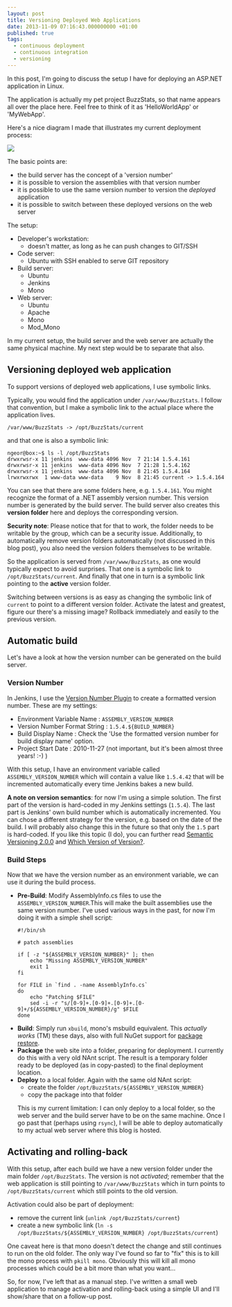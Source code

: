 ```yaml
---
layout: post
title: Versioning Deployed Web Applications
date: 2013-11-09 07:16:43.000000000 +01:00
published: true
tags:
  - continuous deployment
  - continuous integration
  - versioning
---
```


In this post, I'm going to discuss the setup I have for deploying an ASP.NET
application in Linux.

The application is actually my pet project BuzzStats, so that name appears all
over the place here. Feel free to think of it as 'HelloWorldApp' or 'MyWebApp'.

Here's a nice diagram I made that illustrates my current deployment process:

<img src="{% link /assets/2013/drawing.png %}" />

The basic points are:

<ul>
<li>the build server has the concept of a 'version number'</li>
<li>it is possible to version the assemblies with that version number</li>
<li>it is possible to use the same version number to version the <em>deployed</em> application</li>
<li>it is possible to switch between these deployed versions on the web server</li>
</ul>

The setup:

<ul>
<li>Developer's workstation:
<ul>
<li>doesn't matter, as long as he can push changes to GIT/SSH</li>
</ul>
</li>
<li>Code server:
<ul>
<li>Ubuntu with SSH enabled to serve GIT repository</li>
</ul>
</li>
<li>Build server:
<ul>
<li>Ubuntu</li>
<li>Jenkins</li>
<li>Mono</li>
</ul>
</li>
<li>Web server:
<ul>
<li>Ubuntu</li>
<li>Apache</li>
<li>Mono</li>
<li>Mod_Mono</li>
</ul>
</li>
</ul>

In my current setup, the build server and the web server are actually the same
physical machine. My next step would be to separate that also.

<h2>Versioning deployed web application</h2>

To support versions of deployed web applications, I use symbolic links.

Typically, you would find the application under <code>/var/www/BuzzStats</code>.
I follow that convention, but I make a symbolic link to the actual place where
the application lives.

```
/var/www/BuzzStats -> /opt/BuzzStats/current
```

and that one is also a symbolic link:

```
ngeor@box:~$ ls -l /opt/BuzzStats
drwxrwsr-x 11 jenkins  www-data 4096 Nov  7 21:14 1.5.4.161
drwxrwsr-x 11 jenkins  www-data 4096 Nov  7 21:28 1.5.4.162
drwxrwsr-x 11 jenkins  www-data 4096 Nov  8 21:45 1.5.4.164
lrwxrwxrwx  1 www-data www-data    9 Nov  8 21:45 current -> 1.5.4.164
```

You can see that there are some folders here, e.g. <code>1.5.4.161</code>. You
might recognize the format of a .NET assembly version number. This version
number is generated by the build server. The build server also creates this
<strong>version folder</strong> here and deploys the corresponding version.

<strong>Security note</strong>: Please notice that for that to work, the folder
needs to be writable by the group, which can be a security issue. Additionally,
to automatically remove version folders automatically (not discussed in this
blog post), you also need the version folders themselves to be writable.

So the application is served from <code>/var/www/BuzzStats</code>, as one would
typically expect to avoid surprises. That one is a symbolic link to
<code>/opt/BuzzStats/current</code>. And finally that one in turn is a symbolic
link pointing to the <strong>active</strong> version folder.

Switching between versions is as easy as changing the symbolic link of
<code>current</code> to point to a different version folder. Activate the latest
and greatest, figure our there's a missing image? Rollback immediately and
easily to the previous version.

<h2>Automatic build</h2>

Let's have a look at how the version number can be generated on the build
server.

<h3>Version Number</h3>

In Jenkins, I use the
<a href="http://wiki.hudson-ci.org/display/HUDSON/Version+Number+Plugin">Version
Number Plugin</a> to create a formatted version number. These are my settings:

<ul>
<li>Environment Variable Name : <code>ASSEMBLY_VERSION_NUMBER</code></li>
<li>Version Number Format String : <code>1.5.4.${BUILD_NUMBER}</code></li>
<li>Build Display Name : Check the 'Use the formatted version number for build display name' option.</li>
<li>Project Start Date : 2010-11-27 (not important, but it's been almost three years! :-) )</li>
</ul>

With this setup, I have an environment variable called
<code>ASSEMBLY_VERSION_NUMBER</code> which will contain a value like
<code>1.5.4.42</code> that will be incremented automatically every time Jenkins
bakes a new build.

<strong>A note on version semantics</strong>: for now I'm using a simple
solution. The first part of the version is hard-coded in my Jenkins settings
(<code>1.5.4</code>). The last part is Jenkins' own build number which is
automatically incremented. You can chose a different strategy for the version,
e.g. based on the date of the build. I will probably also change this in the
future so that only the <code>1.5</code> part is hard-coded. If you like this
topic (I do), you can further read <a href="http://semver.org/">Semantic
Versioning 2.0.0</a> and
<a href="http://haacked.com/archive/2006/09/27/Which_Version_of_Version.aspx">Which
Version of Version?</a>.

<h3>Build Steps</h3>

Now that we have the version number as an environment variable, we can use it
during the build process.

<ul>
<li><strong>Pre-Build</strong>: Modify AssemblyInfo.cs files to use the <code>ASSEMBLY_VERSION_NUMBER</code>.This will make the built assemblies use the same version number. I've used various ways in the past, for now I'm doing it with a simple shell script:

```
#!/bin/sh

# patch assemblies

if [ -z "${ASSEMBLY_VERSION_NUMBER}" ]; then
    echo "Missing ASSEMBLY_VERSION_NUMBER"
    exit 1
fi

for FILE in `find . -name AssemblyInfo.cs`
do
    echo "Patching $FILE"
    sed -i -r "s/[0-9]+.[0-9]+.[0-9]+.[0-9]+/${ASSEMBLY_VERSION_NUMBER}/g" $FILE
done
```

</li>
<li><strong>Build</strong>: Simply run <code>xbuild</code>, mono's msbuild equivalent. This <em>actually works</em> (TM) these days, also with full NuGet support for <a href="http://docs.nuget.org/docs/reference/package-restore">package restore</a>.</li>
<li><strong>Package</strong> the web site into a folder, preparing for deployment. I currently do this with a very old NAnt script. The result is a temporary folder ready to be deployed (as in copy-pasted) to the final deployment location.</li>
<li><strong>Deploy</strong> to a local folder. Again with the same old NAnt script:
<ul>
<li>create the folder <code>/opt/BuzzStats/${ASSEMBLY_VERSION_NUMBER}</code></li>
<li>copy the package into that folder</li>
</ul>

This is my current limitation: I can only deploy to a local folder, so the web
server and the build server have to be on the same machine. Once I go past that
(perhaps using <code>rsync</code>), I will be able to deploy automatically to my
actual web server where this blog is hosted.</li>

</ul>
<h2>Activating and rolling-back</h2>

With this setup, after each build we have a new version folder under the main
folder <code>/opt/BuzzStats</code>. The version is not <em>activated</em>;
remember that the web application is still pointing to
<code>/var/www/BuzzStats</code> which in turn points to
<code>/opt/BuzzStats/current</code> which still points to the old version.

Activation could also be part of deployment:

<ul>
<li>remove the current link (<code>unlink /opt/BuzzStats/current</code>)</li>
<li>create a new symbolic link (<code>ln -s /opt/BuzzStats/${ASSEMBLY_VERSION_NUMBER} /opt/BuzzStats/current</code>)</li>
</ul>

One caveat here is that mono doesn't detect the change and still continues to
run on the old folder. The only way I've found so far to "fix" this is to kill
the mono process with <code>pkill mono</code>. Obviously this will kill all mono
processes which could be a bit more than what you want...

So, for now, I've left that as a manual step. I've written a small web
application to manage activation and rolling-back using a simple UI and I'll
show/share that on a follow-up post.

